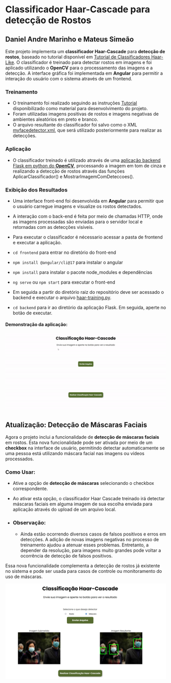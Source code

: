 # Classificador Haar-Cascade para detecção de Rostos
## Daniel Andre Marinho e Mateus Simeão

Este projeto implementa um **classificador Haar-Cascade** para **detecção de rostos**, baseado no tutorial disponível em [Tutorial de Classificadores Haar-Like](https://github.com/felipecbarelli/livro-visao-computacional/blob/master/tutoriais/creating-a-cascade-of-haar-like-classifiers.pdf). O classificador é treinado para detectar rostos em imagens e foi aplicado utilizando o **OpenCV** para o processamento das imagens e a detecção.
A interface gráfica foi implementada em **Angular** para permitir a interação do usuário com o sistema através de um frontend.

### Treinamento
- O treinamento foi realizado seguindo as instruções [Tutorial](https://github.com/felipecbarelli/livro-visao-computacional/blob/master/tutoriais/creating-a-cascade-of-haar-like-classifiers.pdf) disponibilizado como material para desenvolvimento do projeto.
- Foram utilizadas imagens positivas de rostos e imagens negativas de ambientes aleatórios em preto e branco.
- O arquivo resultante do classificador foi salvo como o XML [myfacedetector.xml](https://github.com/mateussimeao/haar-cascade-classifier/blob/main/backend/assets/myfacedetector.xml), que será utilizado posteriormente para realizar as detecções.

### Aplicação
- O classificador treinado é utilizado através de uma [aplicação backend Flask em python do **OpenCV**](https://github.com/mateussimeao/haar-cascade-classifier/blob/main/backend/haar-training.py), processando a imagem em tom de cinza e realizando a detecção de rostos através das funções AplicarClassificador() e MostrarImagemComDeteccoes().

### Exibição dos Resultados
- Uma interface front-end foi desenvolvida em **Angular** para permitir que o usuário carregue imagens e visualize os rostos detectados.
- A interação com o back-end é feita por meio de chamadas HTTP, onde as imagens processadas são enviadas para o servidor local e retornadas com as detecções visíveis.

- Para executar o classificador é nécessario acessar a pasta de frontend e executar a aplicação.
- `cd frontend` para entrar no diretório do front-end
- `npm install @angular/cli@17` para instalar o angular
- `npm install` para instalar o pacote node_modules e dependências
- `ng serve` ou `npm start` para executar o front-end
- Em seguida a partir do diretório raiz do repositório deve ser acessado o backend e executar o arquivo [haar-training.py](https://github.com/mateussimeao/haar-cascade-classifier/blob/main/backend/haar-training.py).
- `cd backend` para ir ao diretório da aplicação Flask. Em seguida, aperte no botão de executar.


#### Demonstração da aplicação:
![Demo](backend/assets/demonstracao.gif)

## Atualização: Detecção de Máscaras Faciais

Agora o projeto inclui a funcionalidade de **detecção de máscaras faciais** em rostos. Esta nova funcionalidade pode ser ativada por meio de um **checkbox** na interface de usuário, permitindo detectar automaticamente se uma pessoa está utilizando máscara facial nas imagens ou vídeos processados.

### Como Usar:
- Ative a opção de **detecção de máscaras** selecionando o checkbox correspondente.
- Ao ativar esta opção, o classificador Haar Cascade treinado irá detectar máscaras faciais em alguma imagem de sua escolha enviada para aplicação através do upload de um arquivo local.



- ### Observação:
    - Ainda estão ocorrendo diversos casos de falsos positivos e erros em detecções. A adição de novas imagens negativas no processo de treinamento ajudou a atenuar esses problemas. Entretanto, a depender da resolução, para imagens muito grandes pode voltar a ocorrência de detecção de falsos positivos.

Essa nova funcionalidade complementa a detecção de rostos já existente no sistema e pode ser usada para casos de controle ou monitoramento do uso de máscaras.

![Update](backend/assets/update.jpg)
